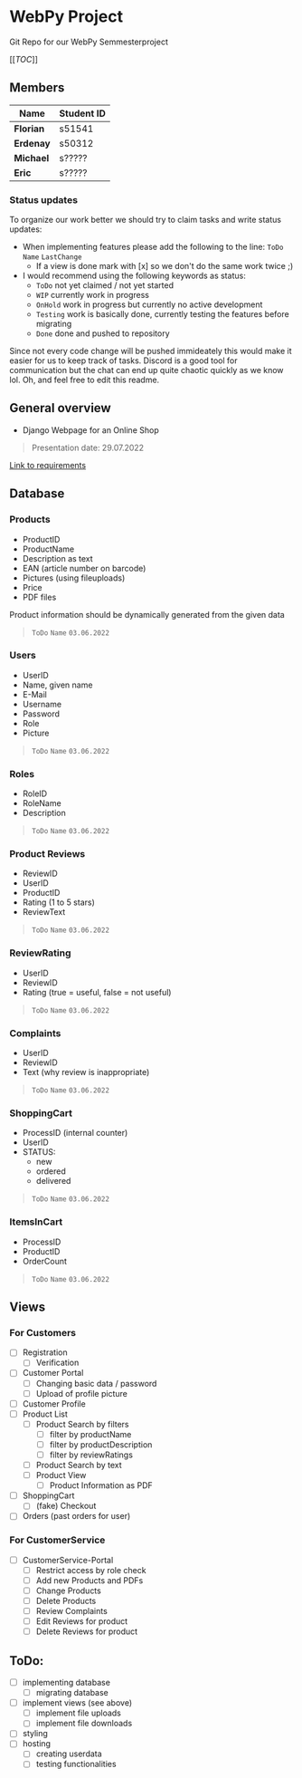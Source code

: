 # WebPy Project

Git Repo for our WebPy Semmesterproject

[[_TOC_]]

## Members

| Name | Student ID |
| ---------- | ---------- | 
| **Florian** | s51541 |
| **Erdenay** | s50312 |
| **Michael** | s????? |
| **Eric** | s????? |

### Status updates
To organize our work better we should try to claim tasks and write status updates:
- When implementing features please add the following to the line: `ToDo` `Name` `LastChange`
    - If a view is done mark with [x] so we don't do the same work twice ;)
- I would recommend using the following keywords as status:
    - `ToDo` not yet claimed / not yet started
    - `WIP` currently work in progress
    - `OnHold` work in progress but currently no active development
    - `Testing` work is basically done, currently testing the features before migrating
    - `Done` done and pushed to repository

Since not every code change will be pushed immideately this would make it easier for us to keep track of tasks. Discord is a good tool for communication but the chat can end up quite chaotic quickly as we know lol. Oh, and feel free to edit this readme.

## General overview

- Django Webpage for an Online Shop
> Presentation date: 29.07.2022

[Link to requirements](https://lms.bht-berlin.de/pluginfile.php/1760338/mod_resource/content/1/group_project_requirements.pdf)

## Database
### Products
- ProductID
- ProductName
- Description as text
- EAN (article number on barcode)
- Pictures (using fileuploads)
- Price
- PDF files

Product information should be dynamically generated from the given data

> `ToDo` `Name` `03.06.2022`

### Users
- UserID
- Name, given name
- E-Mail
- Username
- Password
- Role
- Picture

> `ToDo` `Name` `03.06.2022`

### Roles
- RoleID
- RoleName
- Description

> `ToDo` `Name` `03.06.2022`

### Product Reviews
- ReviewID
- UserID
- ProductID
- Rating (1 to 5 stars)
- ReviewText

> `ToDo` `Name` `03.06.2022`

### ReviewRating
- UserID
- ReviewID
- Rating (true = useful, false = not useful)

> `ToDo` `Name` `03.06.2022`

### Complaints
- UserID
- ReviewID
- Text (why review is inappropriate)

> `ToDo` `Name` `03.06.2022`

### ShoppingCart
- ProcessID (internal counter)
- UserID
- STATUS:
    - new
    - ordered
    - delivered

> `ToDo` `Name` `03.06.2022`

### ItemsInCart
- ProcessID
- ProductID
- OrderCount

> `ToDo` `Name` `03.06.2022`

## Views
### For Customers
- [ ] Registration
    - [ ] Verification
- [ ] Customer Portal
    - [ ] Changing basic data / password
    - [ ] Upload of profile picture
- [ ] Customer Profile
- [ ] Product List
    - [ ] Product Search by filters
        - [ ] filter by productName
        - [ ] filter by productDescription
        - [ ] filter by reviewRatings
    - [ ] Product Search by text
    - [ ] Product View
        - [ ] Product Information as PDF
- [ ] ShoppingCart
    - [ ] (fake) Checkout
- [ ] Orders (past orders for user)

### For CustomerService
- [ ] CustomerService-Portal
    - [ ] Restrict access by role check
    - [ ] Add new Products and PDFs
    - [ ] Change Products
    - [ ] Delete Products
    - [ ] Review Complaints
    - [ ] Edit Reviews for product
    - [ ] Delete Reviews for product

## ToDo:
- [ ] implementing database
    - [ ] migrating database
- [ ] implement views (see above)
    - [ ] implement file uploads
    - [ ] implement file downloads
- [ ] styling
- [ ] hosting
    - [ ] creating userdata
    - [ ] testing functionalities
